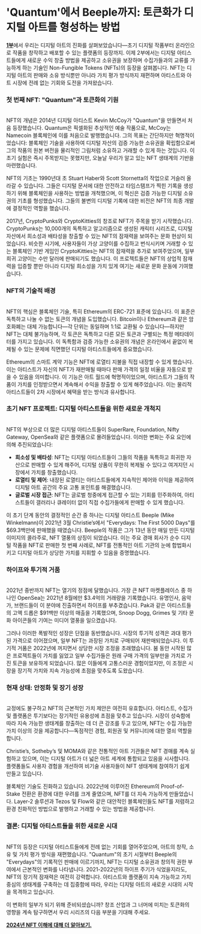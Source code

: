 # 'Quantum'에서 Beeple까지: 토큰화가 디지털 아트를 형성하는 방법

[**1부**](digital-art-a-brief-history.md)에서 우리는 디지털 아트의 진화를 살펴보았습니다—초기 디지털 작품부터 온라인으로 작품을 창작하고 배포할 수 있는 플랫폼의 등장까지. 이제 2부에서는 디지털 아티스트들에게 새로운 수익 창출 방법을 제공하고 소유권을 보장하며 수집가들과의 교류를 가능하게 하는 기술인 Non-Fungible Tokens (NFTs)의 등장을 살펴봅니다. NFT는 디지털 아트의 판매와 소유 방식뿐만 아니라 가치 평가 방식까지 재편하며 아티스트와 아트 시장에 전례 없는 기회와 도전을 가져왔습니다.

### **첫 번째 NFT: "Quantum"과 토큰화의 기원**

\
NFT의 개념은 2014년 디지털 아티스트 Kevin McCoy가 "Quantum"을 만들면서 처음 등장했습니다. Quantum은 픽셀화된 추상적인 예술 작품으로, McCoy는 Namecoin 블록체인에 이를 처음으로 발행했습니다. 그의 목표는 간단하지만 혁명적이었습니다: 블록체인 기술을 사용하여 디지털 자산의 검증 가능한 소유권을 확립함으로써 그의 작품의 원본 버전을 물리적인 그림처럼 소유하고 거래할 수 있게 하는 것입니다. 이 초기 실험은 즉시 주목받지는 못했지만, 오늘날 우리가 알고 있는 NFT 생태계의 기반을 마련했습니다.

NFT의 기초는 1990년대 초 Stuart Haber와 Scott Stornetta의 작업으로 거슬러 올라갈 수 있습니다. 그들은 디지털 문서에 대한 안전하고 타임스탬프가 찍힌 기록을 생성하기 위해 블록체인을 사용하는 방법을 개척했으며, 이 혁신은 검증 가능한 디지털 소유권의 기초를 형성했습니다. 그들의 불변의 디지털 기록에 대한 비전은 NFT의 최종 개발에 결정적인 역할을 했습니다.

2017년, CryptoPunks와 CryptoKitties의 창조로 NFT가 주목을 받기 시작했습니다. CryptoPunks는 10,000개의 독특하고 알고리즘으로 생성된 캐릭터 시리즈로, 디지털 자산에서 희소성과 배타성을 창출할 수 있는 NFT의 잠재력을 보여주는 문화 현상이 되었습니다. 비슷한 시기에, 사용자들이 가상 고양이를 수집하고 번식시키며 거래할 수 있는 블록체인 기반 게임인 CryptoKitties는 NFT의 잠재력을 추가로 보여주었으며, 일부 희귀 고양이는 수만 달러에 판매되기도 했습니다. 이 프로젝트들은 NFT의 상업적 잠재력을 입증할 뿐만 아니라 디지털 희소성을 가치 있게 여기는 새로운 문화 운동에 기여했습니다.

### **NFT의 기술적 배경**

\
NFT의 핵심은 블록체인 기술, 특히 Ethereum의 ERC-721 표준에 있습니다. 이 표준은 독특하고 나눌 수 없는 토큰의 개념을 도입했습니다. Bitcoin이나 Ethereum과 같은 암호화폐는 대체 가능합니다—각 단위는 동일하며 1:1로 교환될 수 있습니다—하지만 NFT는 대체 불가능하며, 각 토큰은 독특하고 다른 모든 토큰과 구별되는 특정 메타데이터를 가지고 있습니다. 이 독특함과 검증 가능한 소유권의 개념은 온라인에서 끝없이 복제될 수 있는 문제에 직면했던 디지털 아티스트들에게 중요했습니다.

Ethereum의 스마트 계약 기능은 NFT에 로열티 지불을 직접 내장할 수 있게 했습니다. 이는 아티스트가 자신의 NFT가 재판매될 때마다 판매 가격의 일정 비율을 자동으로 받을 수 있음을 의미합니다. 이 기능은 아트 월드에 혁명적이었으며, 아티스트가 그들의 작품이 가치를 인정받으면서 계속해서 수익을 창출할 수 있게 해주었습니다. 이는 물리적 아티스트들이 2차 시장에서 혜택을 받는 방식과 유사합니다.

### **초기 NFT 프로젝트: 디지털 아티스트들을 위한 새로운 개척지**

\
NFT의 부상으로 더 많은 디지털 아티스트들이 SuperRare, Foundation, Nifty Gateway, OpenSea와 같은 플랫폼으로 몰려들었습니다. 이러한 변화는 주요 요인에 의해 추진되었습니다:

* **희소성 및 배타성**: NFT는 디지털 아티스트들이 그들의 작품을 독특하고 희귀한 자산으로 판매할 수 있게 해주어, 디지털 상품이 무한히 복제될 수 있다고 여겨지던 시장에서 가치를 창출했습니다.
* **로열티 및 제어**: 내장된 로열티는 아티스트들에게 지속적인 제어와 이익을 제공하여 디지털 아트 공간의 주요 고통 포인트를 해결했습니다.
* **글로벌 시장 접근**: NFT는 글로벌 청중에게 접근할 수 있는 기회를 민주화하여, 아티스트들이 갤러리나 큐레이터 없이 직접 수집가들에게 판매할 수 있게 했습니다.

이 초기 단계 동안의 결정적인 순간 중 하나는 디지털 아티스트 Beeple (Mike Winkelmann)이 2021년 3월 Christie’s에서 "Everydays: The First 5000 Days"를 $69.3백만에 판매했을 때였습니다. Beeple의 작품은 그가 13년 동안 매일 만든 디지털 이미지의 콜라주로, NFT 열풍의 상징이 되었습니다. 이는 주요 경매 회사가 순수 디지털 작품을 NFT로 판매한 첫 번째 사례로, NFT를 전통적인 아트 기관의 눈에 합법화시키고 디지털 아트가 상당한 가치를 지휘할 수 있음을 증명했습니다.

### **하이프와 투기적 거품**

\
2021년 중반까지 NFT는 열기의 정점에 달했습니다. 가장 큰 NFT 마켓플레이스 중 하나인 OpenSea는 2021년 8월에만 $3.4억의 거래량을 기록했습니다. 유명인사, 음악가, 브랜드들이 이 분야에 진출하면서 하이프를 부추겼습니다. Pak과 같은 아티스트들의 고액 드롭은 $91백만 이상의 매출을 기록했으며, Snoop Dogg, Grimes 및 기타 문화 아이콘들의 기여는 미디어 열풍을 일으켰습니다.

그러나 이러한 폭발적인 성장은 단점을 동반했습니다. 시장의 투기적 성격은 과대 평가된 가격으로 이어졌으며, 일부 NFT는 과장된 가치로 구매되어 재판매되었습니다. 이 투기적 거품은 2022년에 꺼지면서 상당한 시장 조정을 초래했습니다. 붐 동안 시작된 많은 프로젝트들이 가치를 잃었고 일부 수집가들은 원래 구매 가격의 일부만을 가치로 가진 토큰을 보유하게 되었습니다. 많은 이들에게 고통스러운 경험이었지만, 이 조정은 시장을 장기적 가치와 지속 가능성에 초점을 맞추도록 도왔습니다.

### **현재 상태: 안정화 및 장기 성장**

\
교정에도 불구하고 NFT의 근본적인 가치 제안은 여전히 유효합니다. 아티스트, 수집가 및 플랫폼은 투기보다는 장기적인 유용성에 초점을 맞추고 있습니다. 시장이 성숙함에 따라 지속 가능한 생태계를 창출하는 데 더 큰 강조를 두고 있으며, NFT는 수집 가능한 가치 이상의 것을 제공합니다—독점적인 경험, 회원권 및 커뮤니티에 대한 열쇠 역할을 합니다.

Christie’s, Sotheby’s 및 MOMA와 같은 전통적인 아트 기관들은 NFT 경매를 계속 실험하고 있으며, 이는 디지털 아트가 더 넓은 아트 세계에 통합되고 있음을 시사합니다. 플랫폼들도 사용자 경험을 개선하여 비기술 사용자들이 NFT 생태계에 참여하기 쉽게 만들고 있습니다.

블록체인 기술도 진화하고 있습니다. 2022년에 이루어진 Ethereum의 Proof-of-Stake 전환은 환경에 대한 우려를 크게 줄였으며, NFT를 더 지속 가능하게 만들었습니다. Layer-2 솔루션과 Tezos 및 Flow와 같은 대안적인 블록체인들도 NFT를 저렴하고 환경 친화적인 방법으로 발행하고 거래할 수 있는 방법을 제공합니다.

### **결론: 디지털 아티스트들을 위한 새로운 시대**

\
NFT의 등장은 디지털 아티스트들에게 전례 없는 기회를 열어주었으며, 아트의 창작, 소유 및 가치 평가 방식을 재편했습니다. "Quantum"의 초기 시절부터 Beeple의 "Everydays"의 기록적인 판매에 이르기까지, NFT는 디지털 소유권과 창의적 권한 부여에서 근본적인 변화를 나타냅니다. 2021-2022년의 하이프 주기가 식었을지라도, NFT의 장기적 잠재력은 여전히 강력합니다. 아티스트와 플랫폼이 지속 가능하고 가치 중심의 생태계를 구축하는 데 집중함에 따라, 우리는 디지털 아트의 새로운 시대의 시작을 목격하고 있습니다.

이 변화의 일부가 되기 위해 준비되셨습니까? 창조 산업과 그 너머에 미치는 토큰화의 영향을 계속 탐구하면서 우리 시리즈의 다음 부분을 기대해 주세요.

[**2024년 NFT 이해에 대해 더 알아보기.**](understanding-nfts-in-2024.md)